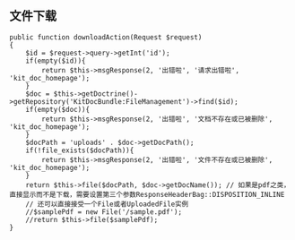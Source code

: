 ## 文件下载

    public function downloadAction(Request $request)
    {
        $id = $request->query->getInt('id');
        if(empty($id)){
            return $this->msgResponse(2, '出错啦', '请求出错啦', 'kit_doc_homepage');
        }
        $doc = $this->getDoctrine()->getRepository('KitDocBundle:FileManagement')->find($id);
        if(empty($doc)){
            return $this->msgResponse(2, '出错啦', '文档不存在或已被删除', 'kit_doc_homepage');
        }
        $docPath = 'uploads' . $doc->getDocPath();
        if(!file_exists($docPath)){
            return $this->msgResponse(2, '出错啦', '文件不存在或已被删除', 'kit_doc_homepage');
        }
        return $this->file($docPath, $doc->getDocName()); // 如果是pdf之类，直接显示而不是下载，需要设置第三个参数ResponseHeaderBag::DISPOSITION_INLINE
        // 还可以直接接受一个File或者UploadedFile实例
        //$samplePdf = new File('/sample.pdf');
        //return $this->file($samplePdf);
    }
